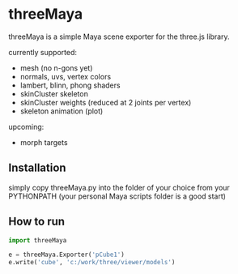 # threeMaya

threeMaya is a simple Maya scene exporter for the three.js library.

currently supported:
* mesh (no n-gons yet)
* normals, uvs, vertex colors
* lambert, blinn, phong shaders
* skinCluster skeleton
* skinCluster weights (reduced at 2 joints per vertex)
* skeleton animation (plot)

upcoming:
* morph targets


## Installation

simply copy threeMaya.py into the folder of your choice from your PYTHONPATH
(your personal Maya scripts folder is a good start)


## How to run

```python
import threeMaya

e = threeMaya.Exporter('pCube1')
e.write('cube', 'c:/work/three/viewer/models')
```
